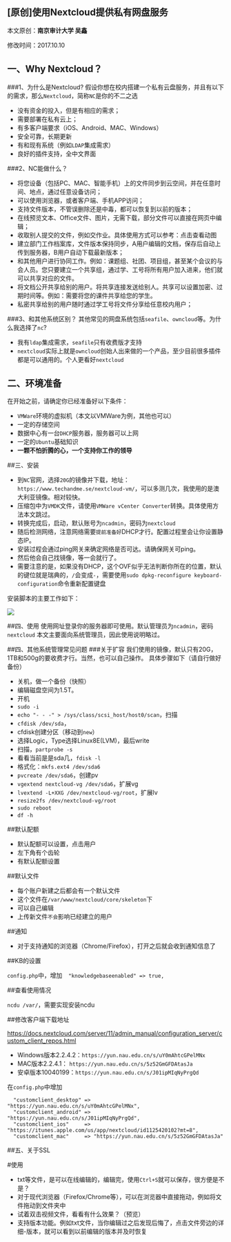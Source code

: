 ## [原创]使用Nextcloud提供私有网盘服务

本文原创：**南京审计大学 吴鑫**

修改时间：2017.10.10

## 一、Why Nextcloud？

###1、为什么是Nextcloud?
假设你想在校内搭建一个私有云盘服务，并且有以下的需求，那么`Nextcloud`，简称`NC`是你的不二之选
- 没有资金的投入，但是有相应的需求；
- 需要部署在私有云上；
- 有多客户端要求（iOS、Android、MAC、Windows）
- 安全可靠，长期更新
- 有和现有系统（例如`LDAP`集成需求）
- 良好的插件支持，全中文界面

###2、NC能做什么？
- 将您设备（包括PC、MAC、智能手机）上的文件同步到云空间，并在任意时间、地点，通过任意设备访问；
- 可以使用浏览器，或者客户端、手机APP访问；
- 支持文件版本，不管误删除还是中毒，都可以恢复到以前的版本；
- 在线预览文本、Office文件、图片，无需下载，部分文件可以直接在网页中编辑；
- 收取别人提交的文件，例如交作业。具体使用方式可以参考：点击查看动图
- 建立部门工作档案库，文件版本保持同步，A用户编辑的文档，保存后自动上传到服务器，B用户自动下载最新版本；
- 和其他用户进行协同工作。例如：课题组、社团、项目组，甚至某个会议的与会人员。您只要建立一个共享组，通过学、工号将所有用户加入进来，他们就可以共享对应的文件。
- 将文档公开共享给别的用户。将共享连接发送给别人。共享可以设置加密、过期时间等。例如：需要将您的课件共享给您的学生。
- 私密共享给别的用户随时通过学工号将文件分享给任意校内用户；

###3、和其他系统区别？
其他常见的网盘系统包括`seafile`、`owncloud`等。为什么我选择了`nc`?
- 我有`ldap`集成需求，`seafile`只有收费版才支持
- `nextcloud`实际上就是`owncloud`创始人出来做的一个产品，至少目前很多插件都是可以通用的。个人更看好`nextcloud`



## 二、环境准备
在开始之前，请确定你已经准备好以下条件：
- `VMWare`环境的虚拟机（本文以VMWare为例，其他也可以）
- 一定的存储空间
- 数据中心有一台`DHCP`服务器，服务器可以上网
- 一定的`Ubuntu`基础知识
- **一颗不怕折腾的心，一个支持你工作的领导**

##三、安装
- 到`NC`官网，选择`20G`的镜像并下载，地址：`https://www.techandme.se/nextcloud-vm/`，可以多测几次，我使用的是澳大利亚镜像。相对较快。
- 压缩包中为`VMDK`文件，请使用`VMWare vCenter Converter`转换。具体使用方法本文跳过。
- 转换完成后，启动，默认账号为`ncadmin`，密码为`nextcloud`
- 随后检测网络，注意网络需要`提前准备好`DHCP才行。配置过程里会让你设置静态IP。
- 安装过程会通过ping网关来确定网络是否可达。请确保网关可ping。
- 然后他会自己找镜像，等一会就行了。
- 需要注意的是，如果没有DHCP，这个OVF似乎无法判断你所在的位置，默认的键位就是瑞典的，`/`会变成`-`，需要使用`sudo dpkg-reconfigure keyboard-configuration`命令重新配置键盘

安装脚本的主要工作如下：

![](./_image/1485678471943.png)

##四、使用
使用网址登录你的服务器即可使用。默认管理员为`ncadmin`，密码`nextcloud`
本文主要面向系统管理员，因此使用说明略过。


##四、其他系统管理常见问题
###关于扩容
我们使用的镜像，默认只有20G，1TB和500g的要收费才行。当然，也可以自己操作。
具体步骤如下（请自行做好备份）
- 关机，做一个备份（快照）
- 编辑磁盘空间为1.5T。
- 开机
- `sudo -i`
- `echo "- - -" > /sys/class/scsi_host/host0/scan`，扫描
- `cfdisk /dev/sda`，
- cfdisk创建分区（移动到`new`）
- 选择Logic，Type选择Linux8E(LVM)，最后write
- 扫描，`partprobe -s`
- 看看当前是是sda几，`fdisk -l`
- 格式化：`mkfs.ext4 /dev/sda6`
- `pvcreate /dev/sda6`，创建pv
- `vgextend nextcloud-vg /dev/sda6`，扩展vg
- `lvextend -L+XXG /dev/nextcloud-vg/root`，扩展lv
- `resize2fs /dev/nextcloud-vg/root`
- `sudo reboot`
- `df -h`

##默认配额
- 默认配额可以设置，点击用户
- 左下角有个齿轮
- 有默认配额设置

##默认文件
- 每个账户新建之后都会有一个默认文件
- 这个文件在`/var/www/nextcloud/core/skeleton`下
- 可以自己编辑
- 上传新文件`不会`影响已经建立的用户

##通知
- 对于支持通知的浏览器（Chrome/Firefox），打开之后就会收到通知信息了

##KB的设置

`config.php`中，增加`  "knowledgebaseenabled" => true,`

##查看使用情况

`ncdu /var/`，需要实现安装ncdu

##修改客户端下载地址

https://docs.nextcloud.com/server/11/admin_manual/configuration_server/custom_client_repos.html

- Windows版本2.2.4.2：`https://yun.nau.edu.cn/s/uY0mAhtcGPelMNx`
- MAC版本2.2.4.1： `https://yun.nau.edu.cn/s/5z52GmGFDAtasJa`
- 安卓版本10040199：`https://yun.nau.edu.cn/s/J01ipMIqNyPrgQd`

在`config.php`中增加

```
  "customclient_desktop" => "https://yun.nau.edu.cn/s/uY0mAhtcGPelMNx",
  "customclient_android" => "https://yun.nau.edu.cn/s/J01ipMIqNyPrgQd",
  "customclient_ios"     => "https://itunes.apple.com/us/app/nextcloud/id1125420102?mt=8",
  "customclient_mac"     => "https://yun.nau.edu.cn/s/5z52GmGFDAtasJa"
```
##五、关于SSL


#使用

- txt等文件，是可以在线编辑的，编辑完，使用`Ctrl+S`就可以保存，很方便是不是？
- 对于现代浏览器（Firefox/Chrome等），可以在浏览器中直接拖动，例如将文件拖动到文件夹中
- 试着双击视频文件，看看有什么效果？（预览）
- 支持版本功能。例如txt文件，当你编辑过之后发现后悔了，点击文件旁边的详细-版本，就可以看到以前编辑的版本并及时恢复

